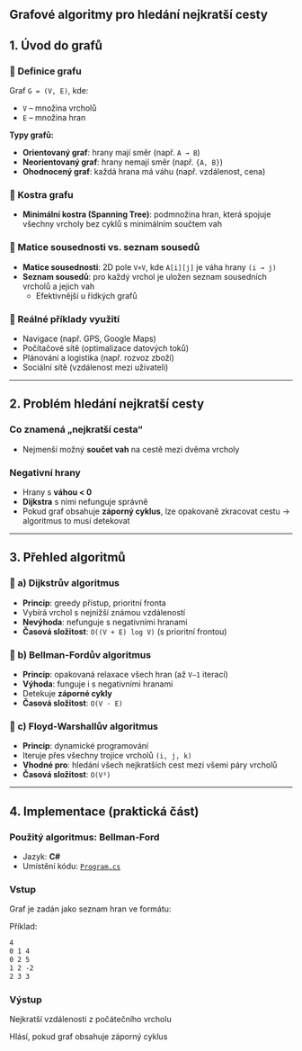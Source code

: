Grafové algoritmy pro hledání nejkratší cesty
---

## 1. Úvod do grafů

### 🔹 Definice grafu
Graf `G = (V, E)`, kde:
- `V` – množina vrcholů
- `E` – množina hran

**Typy grafů:**
- **Orientovaný graf**: hrany mají směr (např. `A → B`)
- **Neorientovaný graf**: hrany nemají směr (např. `{A, B}`)
- **Ohodnocený graf**: každá hrana má váhu (např. vzdálenost, cena)

### 🔹 Kostra grafu
- **Minimální kostra (Spanning Tree)**: podmnožina hran, která spojuje všechny vrcholy bez cyklů s minimálním součtem vah

### 🔹 Matice sousednosti vs. seznam sousedů
- **Matice sousednosti**: 2D pole `V×V`, kde `A[i][j]` je váha hrany `(i → j)`
- **Seznam sousedů**: pro každý vrchol je uložen seznam sousedních vrcholů a jejich vah
  - Efektivnější u řídkých grafů

### 🔹 Reálné příklady využití
- Navigace (např. GPS, Google Maps)
- Počítačové sítě (optimalizace datových toků)
- Plánování a logistika (např. rozvoz zboží)
- Sociální sítě (vzdálenost mezi uživateli)

---

## 2. Problém hledání nejkratší cesty

###  Co znamená „nejkratší cesta“
- Nejmenší možný **součet vah** na cestě mezi dvěma vrcholy

###  Negativní hrany
- Hrany s **váhou < 0**
- **Dijkstra** s nimi nefunguje správně
- Pokud graf obsahuje **záporný cyklus**, lze opakovaně zkracovat cestu → algoritmus to musí detekovat

---

## 3. Přehled algoritmů

### 🔸 a) Dijkstrův algoritmus
- **Princip**: greedy přístup, prioritní fronta
- Vybírá vrchol s nejnižší známou vzdáleností
- **Nevýhoda**: nefunguje s negativními hranami
- **Časová složitost**: `O((V + E) log V)` (s prioritní frontou)

### 🔸 b) Bellman-Fordův algoritmus
- **Princip**: opakovaná relaxace všech hran (až `V−1` iterací)
- **Výhoda**: funguje i s negativními hranami
- Detekuje **záporné cykly**
- **Časová složitost**: `O(V · E)`

### 🔸 c) Floyd-Warshallův algoritmus
- **Princip**: dynamické programování
- Iteruje přes všechny trojice vrcholů `(i, j, k)`
- **Vhodné pro**: hledání všech nejkratších cest mezi všemi páry vrcholů
- **Časová složitost**: `O(V³)`

---

## 4. Implementace (praktická část)

###  Použitý algoritmus: Bellman-Ford  
- Jazyk: **C#**
- Umístění kódu: [`Program.cs`](./Code/Program.cs)

###  Vstup
Graf je zadán jako seznam hran ve formátu:

Příklad:
```txt
4
0 1 4
0 2 5
1 2 -2
2 3 3
```
###  Výstup
Nejkratší vzdálenosti z počátečního vrcholu

Hlásí, pokud graf obsahuje záporný cyklus
